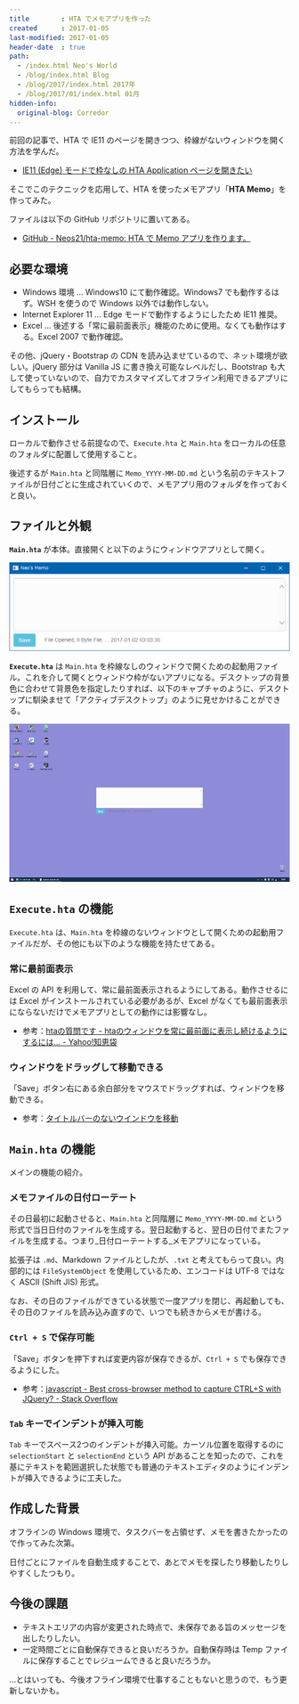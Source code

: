 ```yaml
---
title        : HTA でメモアプリを作った
created      : 2017-01-05
last-modified: 2017-01-05
header-date  : true
path:
  - /index.html Neo's World
  - /blog/index.html Blog
  - /blog/2017/index.html 2017年
  - /blog/2017/01/index.html 01月
hidden-info:
  original-blog: Corredor
---
```


前回の記事で、HTA で IE11 のページを開きつつ、枠線がないウィンドウを開く方法を学んだ。

- [IE11 (Edge) モードで枠なしの HTA Application ページを開きたい](/blog/2017/01/04-02.html)

そこでこのテクニックを応用して、HTA を使ったメモアプリ「**HTA Memo**」を作ってみた。

ファイルは以下の GitHub リポジトリに置いてある。

- [GitHub - Neos21/hta-memo: HTA で Memo アプリを作ります。](https://github.com/Neos21/hta-memo)

## 必要な環境

- Windows 環境 … Windows10 にて動作確認。Windows7 でも動作するはず。WSH を使うので Windows 以外では動作しない。
- Internet Explorer 11 … Edge モードで動作するようにしたため IE11 推奨。
- Excel … 後述する「常に最前面表示」機能のために使用。なくても動作はする。Excel 2007 で動作確認。

その他、jQuery・Bootstrap の CDN を読み込ませているので、ネット環境が欲しい。jQuery 部分は Vanilla JS に書き換え可能なレベルだし、Bootstrap も大して使っていないので、自力でカスタマイズしてオフライン利用できるアプリにしてもらっても結構。

## インストール

ローカルで動作させる前提なので、`Execute.hta` と `Main.hta` をローカルの任意のフォルダに配置して使用すること。

後述するが `Main.hta` と同階層に `Memo_YYYY-MM-DD.md` という名前のテキストファイルが日付ごとに生成されていくので、メモアプリ用のフォルダを作っておくと良い。

## ファイルと外観

**`Main.hta`** が本体。直接開くと以下のようにウィンドウアプリとして開く。

![HTA](05-02-01.png)

**`Execute.hta`** は `Main.hta` を枠線なしのウィンドウで開くための起動用ファイル。これを介して開くとウィンドウ枠がないアプリになる。デスクトップの背景色に合わせて背景色を指定したりすれば、以下のキャプチャのように、デスクトップに馴染ませて「アクティブデスクトップ」のように見せかけることができる。

![デスクトップに同化させる](05-02-02.png)

## `Execute.hta` の機能

`Execute.hta` は、`Main.hta` を枠線のないウィンドウとして開くための起動用ファイルだが、その他にも以下のような機能を持たせてある。

### 常に最前面表示

Excel の API を利用して、常に最前面表示されるようにしてある。動作させるには Excel がインストールされている必要があるが、Excel がなくても最前面表示にならないだけでメモアプリとしての動作には影響なし。

- 参考：[htaの質問です - htaのウィンドウを常に最前面に表示し続けるようにするには... - Yahoo!知恵袋](http://detail.chiebukuro.yahoo.co.jp/qa/question_detail/q12151482357)

### ウィンドウをドラッグして移動できる

「Save」ボタン右にある余白部分をマウスでドラッグすれば、ウィンドウを移動できる。

- 参考：[タイトルバーのないウインドウを移動](http://write-off.cside.com/scripts/hta/movewin.htm)

## `Main.hta` の機能

メインの機能の紹介。

### メモファイルの日付ローテート

その日最初に起動させると、`Main.hta` と同階層に `Memo_YYYY-MM-DD.md` という形式で当日日付のファイルを生成する。翌日起動すると、翌日の日付でまたファイルを生成する。つまり_日付ローテートする_メモアプリになっている。

拡張子は `.md`、Markdown ファイルとしたが、`.txt` と考えてもらって良い。内部的には `FileSystemObject` を使用しているため、エンコードは UTF-8 ではなく ASCII (Shift JIS) 形式。

なお、その日のファイルができている状態で一度アプリを閉じ、再起動しても、その日のファイルを読み込み直すので、いつでも続きからメモが書ける。

### `Ctrl + S` で保存可能

「Save」ボタンを押下すれば変更内容が保存できるが、`Ctrl + S` でも保存できるようにした。

- 参考：[javascript - Best cross-browser method to capture CTRL+S with JQuery? - Stack Overflow](http://stackoverflow.com/questions/93695/best-cross-browser-method-to-capture-ctrls-with-jquery)

### `Tab` キーでインデントが挿入可能

`Tab` キーでスペース2つのインデントが挿入可能。カーソル位置を取得するのに `selectionStart` と `selectionEnd` という API があることを知ったので、これを基にテキストを範囲選択した状態でも普通のテキストエディタのようにインデントが挿入できるように工夫した。

## 作成した背景

オフラインの Windows 環境で、タスクバーを占領せず、メモを書きたかったので作ってみた次第。

日付ごとにファイルを自動生成することで、あとでメモを探したり移動したりしやすくしたつもり。

## 今後の課題

- テキストエリアの内容が変更された時点で、未保存である旨のメッセージを出したりしたい。
- 一定時間ごとに自動保存できると良いだろうか。自動保存時は Temp ファイルに保存することでレジュームできると良いだろうか。

…とはいっても、今後オフライン環境で仕事することもないと思うので、もう更新しないかも。
